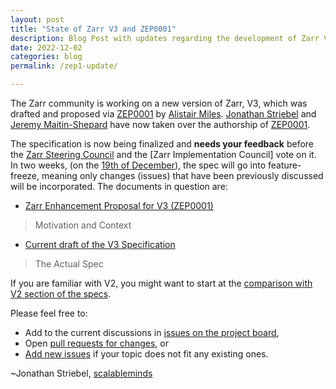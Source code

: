 ```yaml
---
layout: post
title: "State of Zarr V3 and ZEP0001"
description: Blog Post with updates regarding the development of Zarr V3
date: 2022-12-02
categories: blog
permalink: /zep1-update/

---
```


The Zarr community is working on a new version of Zarr, V3, which was drafted
and proposed via [ZEP0001] by [Alistair Miles]. [Jonathan Striebel] and
[Jeremy Maitin-Shepard] have now taken over the authorship of [ZEP0001].

The specification is now being finalized and **needs your feedback** before the [Zarr
Steering Council] and the [Zarr Implementation Council] vote on it. In two weeks,
(on the [19th of December](https://howlongagogo.com/date/2022/december/19)), the spec will go into feature-freeze, meaning only
changes (issues) that have been previously discussed will be incorporated. The
documents in question are:

* [Zarr Enhancement Proposal for V3 (ZEP0001)](https://zarr.dev/zeps/draft/ZEP0001.html)
> Motivation and Context

* [Current draft of the V3 Specification](https://zarr-specs.readthedocs.io/en/latest/core/v3.0.html) 
> The Actual Spec

If you are familiar with V2, you might want to start at the
[comparison with V2 section of the specs](https://zarr-specs.readthedocs.io/en/latest/core/v3.0.html#comparison-with-zarr-v2).

Please feel free to:

* Add to the current discussions in [issues on the project board](https://github.com/orgs/zarr-developers/projects/2/views/2),
* Open [pull requests for changes](https://github.com/zarr-developers/zarr-specs/blob/main/docs/core/v3.0.rst), or
* [Add new issues](https://github.com/zarr-developers/zarr-specs/issues/new) if your topic does not fit any existing ones.

~Jonathan Striebel, [scalableminds](https://scalableminds.com/)

[ZEP0001]: https://zarr.dev/zeps/draft/ZEP0001.html
[Alistair Miles]: https://github.com/alimanfoo
[Jonathan Striebel]: https://github.com/jstriebel
[Jeremy Maitin-Shepard]: https://github.com/jbms
[Zarr Steering Council]: https://github.com/zarr-developers/governance/blob/main/GOVERNANCE.md#zarr-steering-council
[Zarr Implementation's Council]: https://github.com/zarr-developers/governance/blob/main/GOVERNANCE.md#zarr-implementation-council-zic
